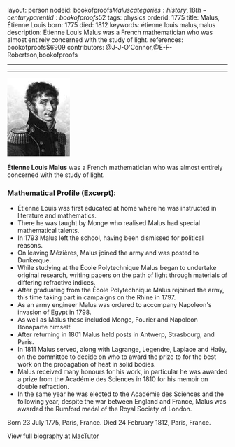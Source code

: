 layout: person
nodeid: bookofproofs$Malus
categories: history,18th-century
parentid: bookofproofs$52
tags: physics
orderid: 1775
title: Malus, Étienne Louis
born: 1775
died: 1812
keywords: étienne louis malus,malus
description: Étienne Louis Malus was a French mathematician who was almost entirely concerned with the study of light.
references: bookofproofs$6909
contributors: @J-J-O'Connor,@E-F-Robertson,bookofproofs

---



---

![Malus.jpg](https://github.com/bookofproofs/bookofproofs.github.io/blob/main/_sources/_assets/images/portraits/Malus.jpg?raw=true)

**Étienne Louis Malus** was a French mathematician who was almost entirely concerned with the study of light.

### Mathematical Profile (Excerpt):
* Étienne Louis was first educated at home where he was instructed in literature and mathematics.
* There he was taught by Monge who realised Malus had special mathematical talents.
* In 1793 Malus left the school, having been dismissed for political reasons.
* On leaving Mézières, Malus joined the army and was posted to Dunkerque.
* While studying at the École Polytechnique Malus began to undertake original research, writing papers on the path of light through materials of differing refractive indices.
* After graduating from the École Polytechnique Malus rejoined the army, this time taking part in campaigns on the Rhine in 1797.
* As an army engineer Malus was ordered to accompany Napoleon's invasion of Egypt in 1798.
* As well as Malus these included Monge, Fourier and Napoleon Bonaparte himself.
* After returning in 1801 Malus held posts in Antwerp, Strasbourg, and Paris.
* In 1811 Malus served, along with Lagrange, Legendre, Laplace and Haüy, on the committee to decide on who to award the prize to for the best work on the propagation of heat in solid bodies.
* Malus received many honours for his work, in particular he was awarded a prize from the Académie des Sciences in 1810 for his memoir on double refraction.
* In the same year he was elected to the Académie des Sciences and the following year, despite the war between England and France, Malus was awarded the Rumford medal of the Royal Society of London.

Born 23 July 1775, Paris, France. Died 24 February 1812, Paris, France.

View full biography at [MacTutor](https://mathshistory.st-andrews.ac.uk/Biographies/Malus/)
